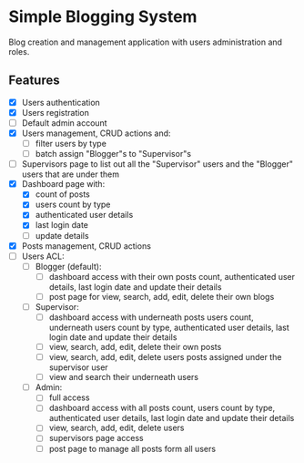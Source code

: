 # Simple Blogging System

Blog creation and management application with users administration and roles.

## Features

-   [x] Users authentication
-   [x] Users registration
-   [ ] Default admin account
-   [x] Users management, CRUD actions and:
    -   [ ] filter users by type
    -   [ ] batch assign "Blogger"s to "Supervisor"s
-   [ ] Supervisors page to list out all the "Supervisor" users and the "Blogger" users that are under them
-   [x] Dashboard page with:
    -   [x] count of posts
    -   [x] users count by type
    -   [x] authenticated user details
    -   [x] last login date
    -   [ ] update details
-   [x] Posts management, CRUD actions
-   [ ] Users ACL:
    -   [ ] Blogger (default):
        -   [ ] dashboard access with their own posts count, authenticated user details, last login date and update their details
        -   [ ] post page for view, search, add, edit, delete their own blogs
    -   [ ] Supervisor:
        -   [ ] dashboard access with underneath posts users count, underneath users count by type, authenticated user details, last login date and update their details
        -   [ ] view, search, add, edit, delete their own posts
        -   [ ] view, search, add, edit, delete users posts assigned under the supervisor user
        -   [ ] view and search their underneath users
    -   [ ] Admin:
        -   [ ] full access
        -   [ ] dashboard access with all posts count, users count by type, authenticated user details, last login date and update their details
        -   [ ] view, search, add, edit, delete users
        -   [ ] supervisors page access
        -   [ ] post page to manage all posts form all users
